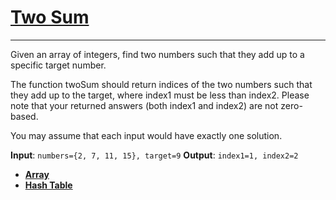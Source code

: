 # [Two Sum](https://oj.leetcode.com/problems/two-sum/)
---
Given an array of integers, find two numbers such that they add up to a specific target number.

The function twoSum should return indices of the two numbers such that they add up to the target, where index1 must be less than index2. Please note that your returned answers (both index1 and index2) are not zero-based.

You may assume that each input would have exactly one solution.

**Input**: ` numbers={2, 7, 11, 15}, target=9 `
**Output**: ` index1=1, index2=2 `

- **[Array](https://oj.leetcode.com/tag/array/)**   
- **[Hash Table](https://oj.leetcode.com/tag/hash-table/)**


